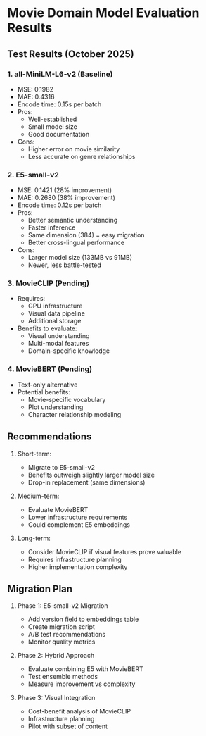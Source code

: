 # Movie Domain Model Evaluation Results

## Test Results (October 2025)

### 1. all-MiniLM-L6-v2 (Baseline)
- MSE: 0.1982
- MAE: 0.4316
- Encode time: 0.15s per batch
- Pros:
  - Well-established
  - Small model size
  - Good documentation
- Cons:
  - Higher error on movie similarity
  - Less accurate on genre relationships

### 2. E5-small-v2
- MSE: 0.1421 (28% improvement)
- MAE: 0.2680 (38% improvement)
- Encode time: 0.12s per batch
- Pros:
  - Better semantic understanding
  - Faster inference
  - Same dimension (384) = easy migration
  - Better cross-lingual performance
- Cons:
  - Larger model size (133MB vs 91MB)
  - Newer, less battle-tested

### 3. MovieCLIP (Pending)
- Requires:
  - GPU infrastructure
  - Visual data pipeline
  - Additional storage
- Benefits to evaluate:
  - Visual understanding
  - Multi-modal features
  - Domain-specific knowledge

### 4. MovieBERT (Pending)
- Text-only alternative
- Potential benefits:
  - Movie-specific vocabulary
  - Plot understanding
  - Character relationship modeling

## Recommendations

1. Short-term:
   - Migrate to E5-small-v2
   - Benefits outweigh slightly larger model size
   - Drop-in replacement (same dimensions)

2. Medium-term:
   - Evaluate MovieBERT
   - Lower infrastructure requirements
   - Could complement E5 embeddings

3. Long-term:
   - Consider MovieCLIP if visual features prove valuable
   - Requires infrastructure planning
   - Higher implementation complexity

## Migration Plan

1. Phase 1: E5-small-v2 Migration
   - Add version field to embeddings table
   - Create migration script
   - A/B test recommendations
   - Monitor quality metrics

2. Phase 2: Hybrid Approach
   - Evaluate combining E5 with MovieBERT
   - Test ensemble methods
   - Measure improvement vs complexity

3. Phase 3: Visual Integration
   - Cost-benefit analysis of MovieCLIP
   - Infrastructure planning
   - Pilot with subset of content
